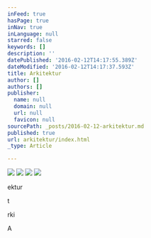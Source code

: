 ```yaml
---
inFeed: true
hasPage: true
inNav: true
inLanguage: null
starred: false
keywords: []
description: ''
datePublished: '2016-02-12T14:17:55.389Z'
dateModified: '2016-02-12T14:17:37.593Z'
title: Arkitektur
author: []
authors: []
publisher:
  name: null
  domain: null
  url: null
  favicon: null
sourcePath: _posts/2016-02-12-arkitektur.md
published: true
url: arkitektur/index.html
_type: Article

---
```

![](https://the-grid-user-content.s3-us-west-2.amazonaws.com/8903df47-1045-4a97-b8e7-5e12456b8ceb.jpg)
![](https://the-grid-user-content.s3-us-west-2.amazonaws.com/e802a240-1a12-4d05-8ded-4f8a4f2d5263.jpg)
![](https://the-grid-user-content.s3-us-west-2.amazonaws.com/20fff895-5566-4b12-9c16-5ab11fe68df5.jpg)
![](https://the-grid-user-content.s3-us-west-2.amazonaws.com/655bea4e-2c24-49d1-bc7d-f85767499fda.jpg)

ektur

t

rki

A